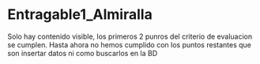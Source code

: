 # Entragable1_Almiralla

Solo hay contenido visible, los primeros 2 punros del criterio de evaluacion se cumplen.
Hasta ahora no hemos cumplido con los puntos restantes que son insertar datos ni como buscarlos en la BD
